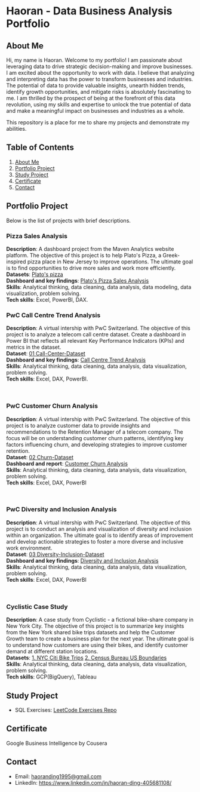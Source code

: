# Haoran - Data Business Analysis Portfolio

## About Me <a name="About"></a>

Hi, my name is Haoran. Welcome to my portfolio! I am passionate about leveraging data to drive strategic decision-making and improve businesses. I am excited about the opportunity to work with data. I believe that analyzing and interpreting data has the power to transform businesses and industries. The potential of data to provide valuable insights, unearth hidden trends, identify growth opportunities, and mitigate risks is absolutely fascinating to me. I am thrilled by the prospect of being at the forefront of this data revolution, using my skills and expertise to unlock the true potential of data and make a meaningful impact on businesses and industries as a whole.

This repository is a place for me to share my projects and demonstrate my abilities.

## Table of Contents
1. [About Me](https://github.com/dhrrrrrr/Data_Business_Analysis_Portfolio/blob/main/README.md#about-me-)
2. [Portfolio Project](https://github.com/dhrrrrrr/Data_Business_Analysis_Portfolio/blob/main/README.md#portfolio-project-)
3. [Study Project](https://github.com/dhrrrrrr/Data_Business_Analysis_Portfolio/blob/main/README.md#study-project-)
4. [Certificate](https://github.com/dhrrrrrr/Data_Business_Analysis_Portfolio/blob/main/README.md#certificate-)
5. [Contact](https://github.com/dhrrrrrr/Data_Business_Analysis_Portfolio/blob/main/README.md#Contact-)


## Portfolio Project <a name="Projects"></a>
Below is the list of projects with brief descriptions.

### Pizza Sales Analysis
**Description**: A dashboard project from the Maven Analytics website platform. The objective of this project is to help Plato's Pizza, a Greek-inspired pizza place in New Jersey to improve operations. The ultimate goal is to find opportunities to drive more sales and work more efficiently.  <br />
**Datasets**: [Plato's pizza](https://github.com/dhrrrrrr/Data_Business_Analysis_Portfolio/tree/main/PowerBI/PLATO'S_Pizza_Sales_Analysis/Data) 
<br />
**Dashboard and key findings**: [Plato's Pizza Sales Analysis](https://github.com/dhrrrrrr/Data_Business_Analysis_Portfolio/blob/main/PowerBI/PLATO'S_Pizza_Sales_Analysis/pizza_sales_analysis_dashboard.pdf) 
<br />
**Skills**: Analytical thinking, data cleaning, data analysis, data modeling, data visualization, problem solving.
<br />
**Tech skills**: Excel, PowerBI, DAX.

### PwC Call Centre Trend Analysis
**Description**: A virtual intership with PwC Switzerland. The objective of this project is to analyze a telecom call centre dataset. Create a dashboard in Power BI that reflects all relevant Key Performance Indicators (KPIs) and metrics in the dataset. <br />
**Dataset**: [01 Call-Center-Dataset](https://github.com/dhrrrrrr/Data_Business_Analysis_Portfolio/blob/main/PowerBI/PwC_Call_Centre_Analysis/01%20Call-Center-Dataset.xlsx) <br />
**Dashboard and key findings**: [Call Centre Trend Analysis](PowerBI/PwC_Call_Centre_Analysis/Call-centre-analysis.pdf) 
<br />
**Skills**: Analytical thinking, data cleaning, data analysis, data visualization, problem solving.
<br />
**Tech skills**: Excel, DAX, PowerBI.

<br />

### PwC Customer Churn Analysis
**Description**: A virtual intership with PwC Switzerland. The objective of this project is to analyze customer data to provide insights and recommendations to the Retention Manager of a telecom company. The focus will be on understanding customer churn patterns, identifying key factors influencing churn, and developing strategies to improve customer retention.  <br />
**Dataset**: [02 Churn-Dataset](https://github.com/dhrrrrrr/Data_Business_Analysis_Portfolio/tree/main/PowerBI/PwC_Customer_Churn_Analysis) <br />
**Dashboard and report**: [Customer Churn Analysis](https://github.com/dhrrrrrr/Data_Business_Analysis_Portfolio/blob/main/PowerBI/PwC_Customer_Churn_Analysis/Customer%20Retention%20Key%20Findings.pdf) 
<br />
**Skills**: Analytical thinking, data cleaning, data analysis, data visualization, problem solving.
<br />
**Tech skills**: Excel, DAX, PowerBI

<br />

### PwC Diversity and Inclusion Analysis
**Description**: A virtual intership with PwC Switzerland. The objective of this project is to conduct an analysis and visualization of diversity and inclusion within an organization. The ultimate goal is to identify areas of improvement and develop actionable strategies to foster a more diverse and inclusive work environment.  <br />
**Dataset**: [03 Diversity-Inclusion-Dataset](https://github.com/dhrrrrrr/Data_Business_Analysis_Portfolio/tree/main/PowerBI/PwC_Diversity_Inclusion_Analysis) <br />
**Dashboard and key findings**: [Diversity and Inclusion Analysis](https://github.com/dhrrrrrr/Data_Business_Analysis_Portfolio/blob/main/PowerBI/PwC_Diversity_Inclusion_Analysis/Diversity%20and%20Inclusion%20Key%20Findings.pdf) 
<br />
**Skills**: Analytical thinking, data cleaning, data analysis, data visualization, problem solving.
<br />
**Tech skills**: Excel, DAX, PowerBI

<br />

### Cyclistic Case Study
**Description**: A case study from Cyclistic - a fictional bike-share company in New York City. The objective of this project is to summarize key insights from the New York shared bike trips datasets and help the Customer Growth team to create a business plan for the next year. The ultimate goal is to understand how customers are using their bikes, and identify customer demand at different station locations.  <br />
**Datasets**: [1. NYC Citi Bike Trips](https://console.cloud.google.com/marketplace/details/city-of-new-york/nyc-citi-bike) 
[2. Census Bureau US Boundaries](https://console.cloud.google.com/marketplace/product/united-states-census-bureau/us-geographic-boundaries)
<br />
**Skills**: Analytical thinking, data cleaning, data analysis, data visualization, problem solving.
<br />
**Tech skills**: GCP(BigQuery), Tableau


## Study Project <a name="study"></a>
* SQL Exercises: [LeetCode Exercises Repo](https://github.com/dhrrrrrr/Leetcode_SQL_challenge)

## Certificate <a name="Certificates"></a>
Google Business Intelligence by Cousera

## Contact <a name="Contacts"></a>
* Email: haoranding1995@gmail.com
* LinkedIn: https://www.linkedin.com/in/haoran-ding-405681108/
